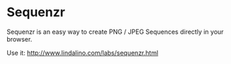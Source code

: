 Sequenzr
========

Sequenzr is an easy way to create PNG / JPEG Sequences directly in your browser.

Use it:
http://www.lindalino.com/labs/sequenzr.html
